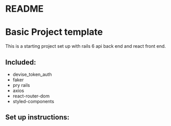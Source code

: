 # README

# Basic Project template
This is a starting project set up with rails 6 api back end and react front end.

## Included: 
- devise_token_auth
- faker
- pry rails
- axios
- react-router-dom
- styled-components

## Set up instructions: